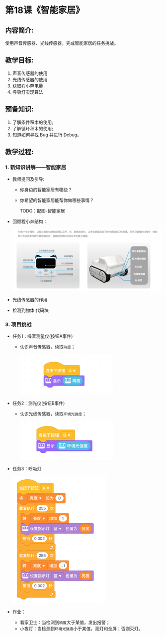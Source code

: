 <!-- # 机器人编程入门学习 -->
<style>
  .width150 {
      width: 150px;
  }
  .width300 {
      width: 300px;
  }
  .width600 {
      width: 600px;
  }
</style>

# 第18课《智能家居》

## 内容简介:
使用声音传感器、光线传感器，完成智能家居的任务挑战。

## 教学目标:
1. 声音传感器的使用
1. 光线传感器的使用
1. 获取程小奔电量
1. 呼吸灯实现算法

## 预备知识:
1. 了解条件积木的使用;
1. 了解循环积木的使用;
1. 知道如何寻找 Bug 并进行 Debug。


## 教学过程:

### 1. 新知识讲解——智能家居

- 教师提问及引导:
  - 你身边的智能家居有哪些？
  - 你希望的智能家居能帮你做哪些事情？

    TODO：配图-智能家居
    <!-- <img src="./images/10-1.png" class="width600" /> -->

- 回顾程小奔结构：

  <img src="./images/1-6-b.png" class="width600" />

- 光线传感器的作用

- 检测到物体 代码块


### 3. 项目挑战

- 任务1：噪音测量仪(按钮A事件)
  - 认识声音传感器，读取`响度`；

    <img src="./images/18-3A.png" class="width300" />

- 任务2：测光仪(按钮B事件)
  - 认识光线传感器，读取`环境光强度`；

    <img src="./images/18-3B.png" class="width300" />

<!-- - 任务3：程小奔电量值(按钮C事件)
  - 绘制电量柱；

    <img src="./images/18-3D.png" class="width300" /> -->

- 任务3：呼吸灯

  <img src="./images/18-3C.png" class="width300" />


- 作业：
  - 看家卫士：当检测到`响度`大于某值，发出报警；
  - 小夜灯：当检测到`环境光强度`小于某值，亮灯和全屏；否则灭灯。